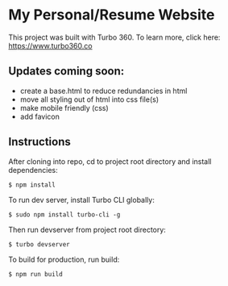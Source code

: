 # My Personal/Resume Website

This project was built with Turbo 360. To learn more, click here: https://www.turbo360.co

## Updates coming soon:
- create a base.html to reduce redundancies in html
- move all styling out of html into css file(s)
- make mobile friendly (css)
- add favicon

## Instructions
After cloning into repo, cd to project root directory and install dependencies:

```
$ npm install
```

To run dev server, install Turbo CLI globally:

```
$ sudo npm install turbo-cli -g
```

Then run devserver from project root directory:

```
$ turbo devserver
```

To build for production, run build:

```
$ npm run build
```

